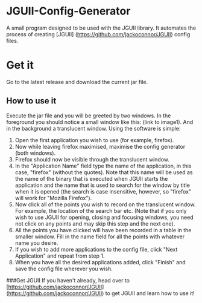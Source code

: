 JGUII-Config-Generator
======================

A small program designed to be used with the JGUII library. It automates the process of creating 
[JGUII] (https://github.com/jackoconnor/JGUII) config files.

# Get it
Go to the latest release and download the current jar file.

## How to use it
Execute the jar file and you will be greeted by two windows. In the foreground you should notice a small window like this: (link to image1).
And in the background a translucent window.
Using the software is simple:

1. Open the first application you wish to use (for example, firefox).
2. Now while leaving firefox maximised, maximise the config generator (both windows).
3. Firefox should now be visible through the translucent window.
4. In the "Application Name" field type the name of the application, in this case, "firefox" (without the quotes). Note that this name will be used as the name of the binary that is executed when JGUII starts the application and the name that is used to search for the window by title when it is opened (the search is case insensitive, however, so "firefox" will work for "Mozilla Firefox").
5. Now click all of the points you wish to record on the translucent window. For example, the location of the search bar etc. (Note that if you only wish to use JGUII for opening, closing and focusing windows, you need not click on any points and may skip this step and the next one).
6. All the points you have clicked will have been recorded in a table in the smaller window. Fill in the name field for all the points with whatever name you desire. 
7. If you wish to add more applications to the config file, click "Next Application" and repeat from step 1.
8. When you have all the desired applications added, click "Finish" and save the config file wherever you wish.

###Get JGUII
If you haven't already, head over to [https://github.com/jackoconnor/JGUII] (https://github.com/jackoconnor/JGUII) to get
JGUII and learn how to use it!
